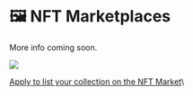 # 🖼 NFT Marketplaces

More info coming soon.

![](../.gitbook/images/nft-marketplace-header.png)

[Apply to list your collection on the NFT Market](../contact-us/nft-market-applications.md)\
